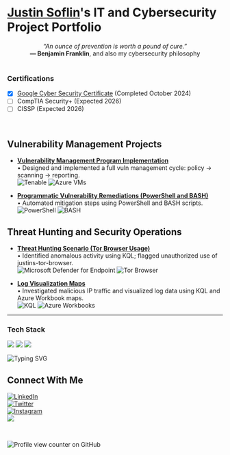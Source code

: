 # <a href="https://www.linkedin.com/in/justin-soflin/">Justin Soflin</a>'s IT and Cybersecurity Project Portfolio

<div align="center">
  <em>“An ounce of prevention is worth a pound of cure.”</em><br>
  <strong>— Benjamin Franklin</strong>, and also my cybersecurity philosophy
</div>

<br>

### Certifications

- [x] [Google Cyber Security Certificate](https://www.coursera.org/account/accomplishments/specialization/3QXOOZZU1CT2) (Completed October 2024)
- [ ] CompTIA Security+ (Expected 2026)
- [ ] CISSP (Expected 2026)
<br>


## Vulnerability Management Projects

- **[Vulnerability Management Program Implementation](https://github.com/JustinSoflin/vulnerability-management-project)** <br>
   • Designed and implemented a full vuln management cycle: policy → scanning → reporting.
  <br>
  ![Tenable](https://img.shields.io/badge/Tenable-Enterprise%20Vulnerability%20Management-blue?logo=tenable)
![Azure VMs](https://img.shields.io/badge/Azure%20VMs-Scan%20Engines%20%26%20Targets-0078D4?logo=microsoftazure&logoColor=white)

- **[Programmatic Vulnerability Remediations (PowerShell and BASH)](https://github.com/joshcybertest/programmatic-vulnerability-remediations)** <br>
   • Automated mitigation steps using PowerShell and BASH scripts.
  <br>
  ![PowerShell](https://img.shields.io/badge/PowerShell-Remediation-blue?logo=powershell&logoColor=white)
![BASH](https://img.shields.io/badge/BASH-Scripting-black?logo=gnubash)

## Threat Hunting and Security Operations

- **[Threat Hunting Scenario (Tor Browser Usage)](https://github.com/JustinSoflin/Threat-Hunting-Scenario-Tor-Browser-Usage-)** <br>
   • Identified anomalous activity using KQL; flagged unauthorized use of justins-tor-browser.
  <br>
  ![Microsoft Defender for Endpoint](https://img.shields.io/badge/EDR-Microsoft%20Defender%20for%20Endpoint-green?logo=microsoftdefender&logoColor=white)
  ![Tor Browser](https://img.shields.io/badge/Tor%20Browser-Anonymity-purple?logo=torproject&logoColor=white)


- **[Log Visualization Maps](https://github.com/JustinSoflin/Log-Visualization-Maps)** <br>
   • Investigated malicious IP traffic and visualized log data using KQL and Azure Workbook maps.
  <br>
  ![KQL](https://img.shields.io/badge/KQL-Kusto%20Query%20Language-blueviolet)
  ![Azure Workbooks](https://img.shields.io/badge/Azure%20Workbooks-Log%20Visualization-0089D6?logo=microsoftazure&logoColor=white)




<hr/>

### Tech Stack

<img src="https://img.shields.io/badge/Python-3670A0?style=flat&logo=python&logoColor=white" />
<img src="https://img.shields.io/badge/Azure-0078D4?style=flat&logo=microsoftazure&logoColor=white" />
<img src="https://img.shields.io/badge/Tenable-0033A0?style=flat&logo=tenable&logoColor=white" />


![Typing SVG](https://readme-typing-svg.herokuapp.com?font=Fira+Code&size=24&pause=500&speed=20&color=9370DB&center=true&vCenter=true&width=435&lines=Protecting+What's+Yours)


## Connect With Me

<p>
  <a href="https://linkedin.com/in/justinsoflin" target="_blank" rel="noopener noreferrer">
    <img src="https://img.shields.io/badge/LinkedIn-@justinsoflin-%230077B5?style=social&logo=linkedin" alt="LinkedIn" />
  </a>
  <br>
  
  <a href="https://twitter.com/justinsoflin" target="_blank" rel="noopener noreferrer">
    <img src="https://img.shields.io/badge/Twitter-@justinsoflin-%231DA1F2?style=social&logo=twitter" alt="Twitter" />
  </a>
  <br>

   <a href="https://instagram.com/justinsoflin">
  <img src="https://img.shields.io/badge/Instagram-@justinsoflin-%23E4405F?style=social&logo=instagram" alt="Instagram" />
</a> 
<br>

  <a href="mailto:youremail@example.com" target="_blank">
    <img src="https://img.shields.io/badge/Email-D14836?style=flat-square&logo=gmail&logoColor=white" />
  </a>

  
</p>

<br>

![Profile view counter on GitHub](https://komarev.com/ghpvc/?username=justinsoflin)
